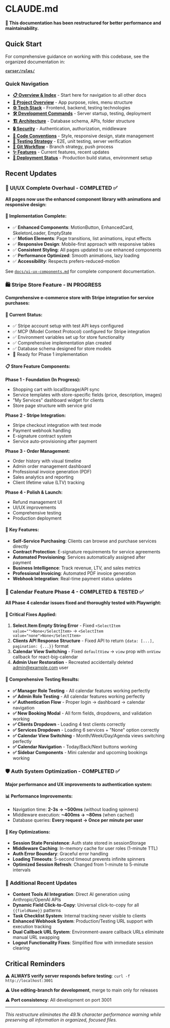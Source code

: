 # CLAUDE.md

**📁 This documentation has been restructured for better performance and maintainability.**

## Quick Start

For comprehensive guidance on working with this codebase, see the organized documentation in:

**[`cursor/rules/`](./cursor/rules/)**

### Quick Navigation

- **[📋 Overview & Index](./cursor/rules/00-overview.md)** - Start here for navigation to all other docs
- **[🎯 Project Overview](./cursor/rules/01-project-overview.md)** - App purpose, roles, menu structure
- **[⚙️ Tech Stack](./cursor/rules/02-tech-stack.md)** - Frontend, backend, testing technologies
- **[🛠️ Development Commands](./cursor/rules/03-development-commands.md)** - Server startup, testing, deployment
- **[🏗️ Architecture](./cursor/rules/04-architecture.md)** - Database schema, APIs, folder structure
- **[🔒 Security](./cursor/rules/05-security.md)** - Authentication, authorization, middleware
- **[📝 Code Conventions](./cursor/rules/06-code-conventions.md)** - Style, responsive design, state management
- **[🧪 Testing Strategy](./cursor/rules/07-testing-strategy.md)** - E2E, unit testing, server verification
- **[🌿 Git Workflow](./cursor/rules/08-git-workflow.md)** - Branch strategy, push process
- **[✨ Features](./cursor/rules/09-features.md)** - Current features, recent updates
- **[🚀 Deployment Status](./cursor/rules/10-deployment-status.md)** - Production build status, environment setup

## Recent Updates

### 🎨 UI/UX Complete Overhaul - COMPLETED ✅

**All pages now use the enhanced component library with animations and responsive design:**

#### 🎯 **Implementation Complete:**

- ✅ **Enhanced Components**: MotionButton, EnhancedCard, SkeletonLoader, EmptyState
- ✅ **Motion Elements**: Page transitions, list animations, input effects
- ✅ **Responsive Design**: Mobile-first approach with responsive tables
- ✅ **Consistent Styling**: All pages updated to use enhanced components
- ✅ **Performance Optimized**: Smooth animations, lazy loading
- ✅ **Accessibility**: Respects prefers-reduced-motion

See [`docs/ui-ux-components.md`](./docs/ui-ux-components.md) for complete component documentation.

### 🛍️ Stripe Store Feature - IN PROGRESS

**Comprehensive e-commerce store with Stripe integration for service purchases:**

#### 🎯 **Current Status:**

- ✅ Stripe account setup with test API keys configured
- ✅ MCP (Model Context Protocol) configured for Stripe integration
- ✅ Environment variables set up for store functionality
- ✅ Comprehensive implementation plan created
- ✅ Database schema designed for store models
- 🔄 Ready for Phase 1 implementation

#### 📋 **Store Feature Components:**

**Phase 1 - Foundation (In Progress):**

- Shopping cart with localStorage/API sync
- Service templates with store-specific fields (price, description, images)
- "My Services" dashboard widget for clients
- Store page structure with service grid

**Phase 2 - Stripe Integration:**

- Stripe checkout integration with test mode
- Payment webhook handling
- E-signature contract system
- Service auto-provisioning after payment

**Phase 3 - Order Management:**

- Order history with visual timeline
- Admin order management dashboard
- Professional invoice generation (PDF)
- Sales analytics and reporting
- Client lifetime value (LTV) tracking

**Phase 4 - Polish & Launch:**

- Refund management UI
- UI/UX improvements
- Comprehensive testing
- Production deployment

#### 🚀 **Key Features:**

- **Self-Service Purchasing**: Clients can browse and purchase services directly
- **Contract Protection**: E-signature requirements for service agreements
- **Automated Provisioning**: Services automatically assigned after payment
- **Business Intelligence**: Track revenue, LTV, and sales metrics
- **Professional Invoicing**: Automated PDF invoice generation
- **Webhook Integration**: Real-time payment status updates

### 📅 Calendar Feature Phase 4 - COMPLETED & TESTED ✅

**All Phase 4 calendar issues fixed and thoroughly tested with Playwright:**

#### 🔧 **Critical Fixes Applied:**

1. **Select.Item Empty String Error** - Fixed `<SelectItem value="">None</SelectItem>` → `<SelectItem value="none">None</SelectItem>`
2. **Clients API Response Structure** - Fixed API to return `{data: [...], pagination: {...}}` format
3. **Calendar View Switching** - Fixed `defaultView` → `view` prop with `onView` callback for react-big-calendar
4. **Admin User Restoration** - Recreated accidentally deleted admin@example.com user

#### 🧪 **Comprehensive Testing Results:**

- **✅ Manager Role Testing** - All calendar features working perfectly
- **✅ Admin Role Testing** - All calendar features working perfectly
- **✅ Authentication Flow** - Proper login → dashboard → calendar navigation
- **✅ New Booking Modal** - All form fields, dropdowns, and validation working
- **✅ Clients Dropdown** - Loading 4 test clients correctly
- **✅ Services Dropdown** - Loading 6 services + "None" option correctly
- **✅ Calendar View Switching** - Month/Week/Day/Agenda views switching perfectly
- **✅ Calendar Navigation** - Today/Back/Next buttons working
- **✅ Sidebar Components** - Mini calendar and upcoming bookings working

### 🛡️ Auth System Optimization - COMPLETED ✅

**Major performance and UX improvements to authentication system:**

#### 📊 **Performance Improvements:**

- Navigation time: **2-3s → ~500ms** (without loading spinners)
- Middleware execution: **~400ms → ~80ms** (when cached)
- Database queries: **Every request → Once per minute per user**

#### 🚀 **Key Optimizations:**

- **Session State Persistence**: Auth state stored in sessionStorage
- **Middleware Caching**: In-memory cache for user roles (1-minute TTL)
- **Auth Error Boundary**: Graceful error handling
- **Loading Timeouts**: 5-second timeout prevents infinite spinners
- **Optimized Session Refresh**: Changed from 1-minute to 5-minute intervals

### 🔧 Additional Recent Updates

- **Content Tools AI Integration**: Direct AI generation using Anthropic/OpenAI APIs
- **Dynamic Field Click-to-Copy**: Universal click-to-copy for all `{{fieldName}}` patterns
- **Task Checklist System**: Internal tracking never visible to clients
- **Enhanced Webhook System**: Production/Testing URL support with execution tracking
- **Dual Callback URL System**: Environment-aware callback URLs eliminate manual URL swapping
- **Logout Functionality Fixes**: Simplified flow with immediate session clearing

## Critical Reminders

⚠️ **ALWAYS verify server responds before testing**: `curl -f http://localhost:3001`

⚠️ **Use editing-branch for development**, merge to main only for releases

⚠️ **Port consistency**: All development on port 3001

---

_This restructure eliminates the 49.1k character performance warning while preserving all information in organized, focused files._
